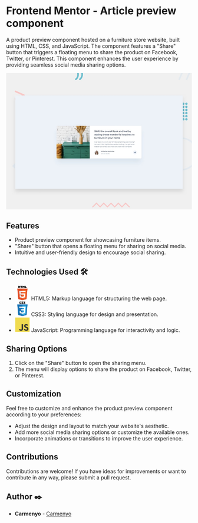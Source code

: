 # Frontend Mentor - Article preview component

A product preview component hosted on a furniture store website, built using HTML, CSS, and JavaScript. The component features a "Share" button that triggers a floating menu to share the product on Facebook, Twitter, or Pinterest. This component enhances the user experience by providing seamless social media sharing options.

![Design preview for the Article preview component coding challenge](./design/desktop-preview.jpg)

## Features

- Product preview component for showcasing furniture items.
- "Share" button that opens a floating menu for sharing on social media.
- Intuitive and user-friendly design to encourage social sharing.

## Technologies Used 🛠️

- <img src="https://raw.githubusercontent.com/devicons/devicon/master/icons/html5/html5-original-wordmark.svg" alt="html5" width="40" height="40"/> HTML5: Markup language for structuring the web page.
- <img src="https://raw.githubusercontent.com/devicons/devicon/master/icons/css3/css3-original-wordmark.svg" alt="css3" width="40" height="40"/> CSS3: Styling language for design and presentation.
- <img src="https://raw.githubusercontent.com/devicons/devicon/master/icons/javascript/javascript-original.svg" alt="javascript" width="40" height="40"/> JavaScript: Programming language for interactivity and logic.


## Sharing Options

1. Click on the "Share" button to open the sharing menu.
2. The menu will display options to share the product on Facebook, Twitter, or Pinterest.


## Customization

Feel free to customize and enhance the product preview component according to your preferences:

- Adjust the design and layout to match your website's aesthetic.
- Add more social media sharing options or customize the available ones.
- Incorporate animations or transitions to improve the user experience.

## Contributions

Contributions are welcome! If you have ideas for improvements or want to contribute in any way, please submit a pull request.

## Author ✒️

- **Carmenyo** - [Carmenyo](https://github.com/carmenyo)
